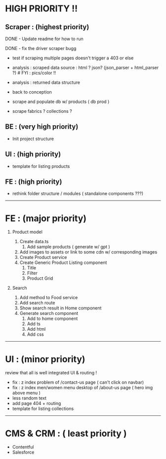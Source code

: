 # HIGH PRIORITY !!

## Scraper : (highest priority)

DONE - Update readme for how to run

DONE - fix the driver scraper bugg

- test if scraping multiple pages doesn't trigger a 403 or else

- analysis : scraped data source : html ? json? (json_parser + html_parser ?) # FYI : pics/color !!
- analysis : returned data structure

- back to conception

- scrape and populate db w/ products ( db prod )

- scrape fabrics ? collections ?

## BE : (very high priority)

- Init project structure

## UI : (high priority)

- template for listing products

## FE : (high priority)

- rethink folder structure / modules ( standalone components ???)

---

# FE : (major priority)

1. Product model

   1. Create data.ts
      1. Add sample products ( generate w/ gpt )
   2. Add images to assets or link to some cdn w/ corresponding images
   3. Create Product service
   4. Create Generic Product Listing component
      1. Title
      2. Filter
      3. Product Grid

2. Search
   1. Add method to Food service
   2. Add search route
   3. Show search result in Home component
   4. Generate search component
      1. Add to home component
      2. Add ts
      3. Add html
      4. Add css

---

# UI : (minor priority)

review that all is well integrated UI & routing !

- fix : z index problem of /contact-us page ( can't click on navbar)
- fix : z index men/women menu desktop of /about-us page ( hero img above menu )
- less random text
- add page 404 + routing
- template for listing collections

---

# CMS & CRM : ( least priority )
- Contentful
- Salesforce
